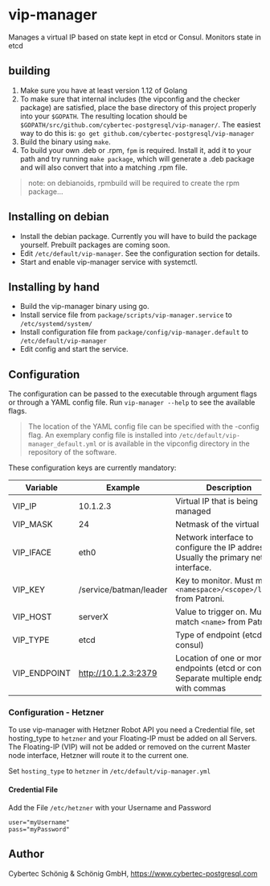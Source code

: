 # vip-manager

Manages a virtual IP based on state kept in etcd or Consul. Monitors state in etcd 

## building
1. Make sure you have at least version 1.12 of Golang
2. To make sure that internal includes (the vipconfig and the checker package) are satisfied, place the base directory of this project properly into your `$GOPATH`.
    The resulting location should be `$GOPATH/src/github.com/cybertec-postgresql/vip-manager/`. The easiest way to do this is:
    ```go get github.com/cybertec-postgresql/vip-manager```
3. Build the binary using `make`.
4. To build your own .deb or .rpm, `fpm` is required.
    Install it, add it to your path and try running `make package`, which will generate a .deb package and will also convert that into a matching .rpm file.
> note: on debianoids, rpmbuild will be required to create the rpm package...

## Installing on debian

* Install the debian package. Currently you will have to build the package yourself. Prebuilt packages are coming soon.
* Edit `/etc/default/vip-manager`. See the configuration section for details.
* Start and enable vip-manager service with systemctl.

## Installing by hand

* Build the vip-manager binary using go. 
* Install service file from `package/scripts/vip-manager.service` to `/etc/systemd/system/`
* Install configuration file from `package/config/vip-manager.default` to `/etc/default/vip-manager`
* Edit config and start the service.

## Configuration
The configuration can be passed to the executable through argument flags or through a YAML config file. Run `vip-manager --help` to see the available flags.

> The location of the YAML config file can be specified with the -config flag.
> An exemplary config file is installed into `/etc/default/vip-manager_default.yml` or is available in the vipconfig directory in the repository of the software.

These configuration keys are currently mandatory:

| Variable  | Example  | Description                                                                              |
|-----------|----------|------------------------------------------------------------------------------------------|
| VIP_IP    | 10.1.2.3 | Virtual IP that is being managed                                                         |
| VIP_MASK  | 24       | Netmask of the virtual IP                                                                |
| VIP_IFACE | eth0     | Network interface to configure the IP address on. Usually the primary network interface. |
| VIP_KEY   | /service/batman/leader | Key to monitor. Must match `<namespace>/<scope>/leader` from Patroni.      |
| VIP_HOST  | serverX  | Value to trigger on. Must match `<name>` from Patroni.                                   |
| VIP_TYPE  | etcd     | Type of endpoint (etcd or consul)                                                        |
| VIP_ENDPOINT | http://10.1.2.3:2379 | Location of one or more endpoints (etcd or consul). Separate multiple endpoints with commas |

### Configuration - Hetzner
To use vip-manager with Hetzner Robot API you need a Credential file, set hosting_type to `hetzner` and your Floating-IP must be added on all Servers.
The Floating-IP (VIP) will not be added or removed on the current Master node interface, Hetzner will route it to the current one.

Set `hosting_type` to `hetzner` in `/etc/default/vip-manager.yml`

#### Credential File
Add the File `/etc/hetzner` with your Username and Password
```
user="myUsername"
pass="myPassword"
```

## Author

Cybertec Schönig & Schönig GmbH, https://www.cybertec-postgresql.com
